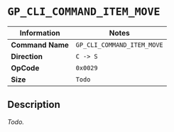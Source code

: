 # `GP_CLI_COMMAND_ITEM_MOVE`

| Information               | Notes |
|---                        |---    |
| **Command Name**          | `GP_CLI_COMMAND_ITEM_MOVE` |
| **Direction**             | `C -> S` |
| **OpCode**                | `0x0029` |
| **Size**                  | `Todo` |

## Description

_Todo._